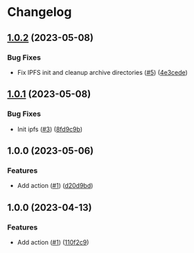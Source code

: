 # Changelog

## [1.0.2](https://github.com/nahsi/setup-ipfs/compare/v1.0.1...v1.0.2) (2023-05-08)


### Bug Fixes

* Fix IPFS init and cleanup archive directories ([#5](https://github.com/nahsi/setup-ipfs/issues/5)) ([4e3cede](https://github.com/nahsi/setup-ipfs/commit/4e3cede5be79efd84d63715afc6f6b67b0d1d19e))

## [1.0.1](https://github.com/nahsi/setup-ipfs/compare/v1.0.0...v1.0.1) (2023-05-08)


### Bug Fixes

* Init ipfs ([#3](https://github.com/nahsi/setup-ipfs/issues/3)) ([8fd9c9b](https://github.com/nahsi/setup-ipfs/commit/8fd9c9ba16a3cdc8adacf7768265cbd9343f90ee))

## 1.0.0 (2023-05-06)


### Features

* Add action ([#1](https://github.com/nahsi/setup-ipfs/issues/1)) ([d20d9bd](https://github.com/nahsi/setup-ipfs/commit/d20d9bd40103a137ca867f5e3d9c07b15a02ad8b))

## 1.0.0 (2023-04-13)


### Features

* Add action ([#1](https://github.com/nahsi/setup-hashi-tool/issues/1)) ([110f2c9](https://github.com/nahsi/setup-hashi-tool/commit/110f2c9319637e08e10eac44081a9874497d11ca))
